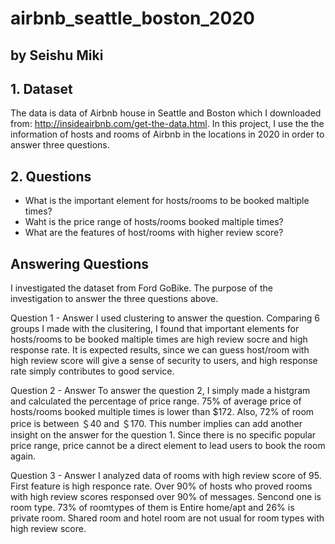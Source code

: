 # airbnb_seattle_boston_2020
## by Seishu Miki


## 1. Dataset

The data is data of Airbnb house in Seattle and Boston which I downloaded from: http://insideairbnb.com/get-the-data.html. 
In this project, I use the the information of hosts and rooms of Airbnb in the locations in 2020 in order to answer three questions.

## 2. Questions
- What is the important element for hosts/rooms to be booked maltiple times?
- Waht is the price range of hosts/rooms booked maltiple times?
- What are the features of host/rooms with higher review score?

## Answering Questions

I investigated the dataset from Ford GoBike. The purpose of the investigation to answer the three questions above.

Question 1 - Answer
I used clustering to answer the question. Comparing 6 groups I made with the clusitering, I found that important elements for hosts/rooms to be booked maltiple times are high review socre and high response rate.
It is expected results, since we can guess host/room with high review score will give a sense of security to users, and high response rate simply contributes to good service. 

Question 2 - Answer
To answer the question 2, I simply made a histgram and calculated the percentage of price range. 
75% of average price of hosts/rooms booked multiple times is lower than $172. Also, 72% of room price is between ＄40 and ＄170.
This number implies can add another insight on the answer for the question 1. Since  there is no specific popular price range, price cannot be a direct element to lead users to book the room again.  

Question 3 - Answer
I analyzed data of rooms with high review score of 95. 
First feature is high responce rate. Over 90% of hosts who proved rooms with high review scores responsed over 90% of messages.
Sencond one is room type. 73% of roomtypes of them is  Entire home/apt and 26% is private room. Shared room and hotel room are not usual for room types with high review score.
